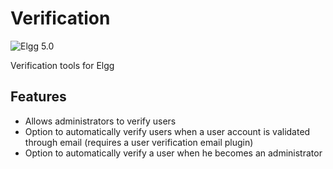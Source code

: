 Verification
===============
![Elgg 5.0](https://img.shields.io/badge/Elgg-5.0-green.svg?style=flat-square)

Verification tools for Elgg

## Features

* Allows administrators to verify users
* Option to automatically verify users when a user account is validated through email (requires a user verification email plugin)
* Option to automatically verify a user when he becomes an administrator
